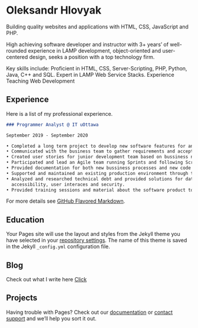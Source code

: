 # Oleksandr Hlovyak

Building quality websites and applications with HTML, CSS, JavaScript and PHP.

High achieving software developer and instructor with 3+ years’ of well-rounded experience in LAMP development, object-oriented and user-centered design, seeks a position with a top technology firm.

Key skills include: Proficient in HTML, CSS, Server-Scripting, PHP, Python, Java, C++ and SQL. Expert in LAMP Web Service Stacks. Experience Teaching Web Development

## Experience
Here is a list of my professional experience.

```markdown
### Programmer Analyst @ IT uOttawa

September 2019 - September 2020

• Completed a long term project to develop new software features for an existing web product on a strict deadline. 
• Communicated with the business team to gather requirements and acceptance criteria. 
• Created user stories for junior development team based on bussiness needs.
• Participated and lead an Agile team running Sprints and following Scrum methodology.
• Provided documentation for both new bussiness processes and new code architecture.
• Supported and maintained an existing production environment through ticket resolving.
• Analyzed and researched technical debt and provided solutions for data normalization, 
  accessibility, user interaces and security.
• Provided training sessions and material about the software product to new team members.
```

For more details see [GitHub Flavored Markdown](https://guides.github.com/features/mastering-markdown/).

## Education

Your Pages site will use the layout and styles from the Jekyll theme you have selected in your [repository settings](https://github.com/deesims/deesims.github.io/settings). The name of this theme is saved in the Jekyll `_config.yml` configuration file.

## Blog

Check out what I write here [Click](https://deesims.github.io/blog)

## Projects

Having trouble with Pages? Check out our [documentation](https://docs.github.com/categories/github-pages-basics/) or [contact support](https://github.com/contact) and we’ll help you sort it out.
